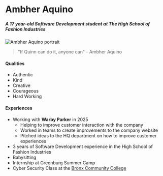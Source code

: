# **Ambher Aquino**
##### A 17 year-old _Software Development_ student at The High School of Fashion Industries
![Ambher Aquino portrait](https://www.theslothinstitute.org/wp-content/uploads/2015/03/Unknown-5.jpeg)
>"If Quinn can do it, anyone can" - Ambher Aquino
#### Qualities
* Authentic
* Kind
* Creative
* Courageous
* Hard Working  
#### Experiences
* Working with **Warby Parker** in 2025
  * Helping to improve customer interaction with the company
  * Worked in teams to create improvements to the company website
  * Pitched ideas to the HQ department on how to improve customer experiences
* 3 years of Software Development experience in the High School of Fashion Industries
* Babysitting
* Internship at Greenburg Summer Camp
* Cyber Security Class at the [Bronx Community College](https://www.bcc.cuny.edu/)
